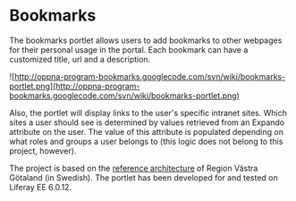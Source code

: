 # Bookmarks #

The bookmarks portlet allows users to add bookmarks to other webpages for their personal usage in the portal. Each bookmark can have a customized title, url and a description.

![http://oppna-program-bookmarks.googlecode.com/svn/wiki/bookmarks-portlet.png](http://oppna-program-bookmarks.googlecode.com/svn/wiki/bookmarks-portlet.png)

Also, the portlet will display links to the user's specific intranet sites. Which sites a user should see is determined by values retrieved from an Expando attribute on the user. The value of this attribute is populated depending on what roles and groups a user belongs to (this logic does not belong to this project, however).

The project is based on the [reference architecture](https://code.google.com/p/oppna-program/wiki/Introduktion_till_RA) of Region Västra Götaland (in Swedish). The portlet has been developed for and tested on Liferay EE 6.0.12.